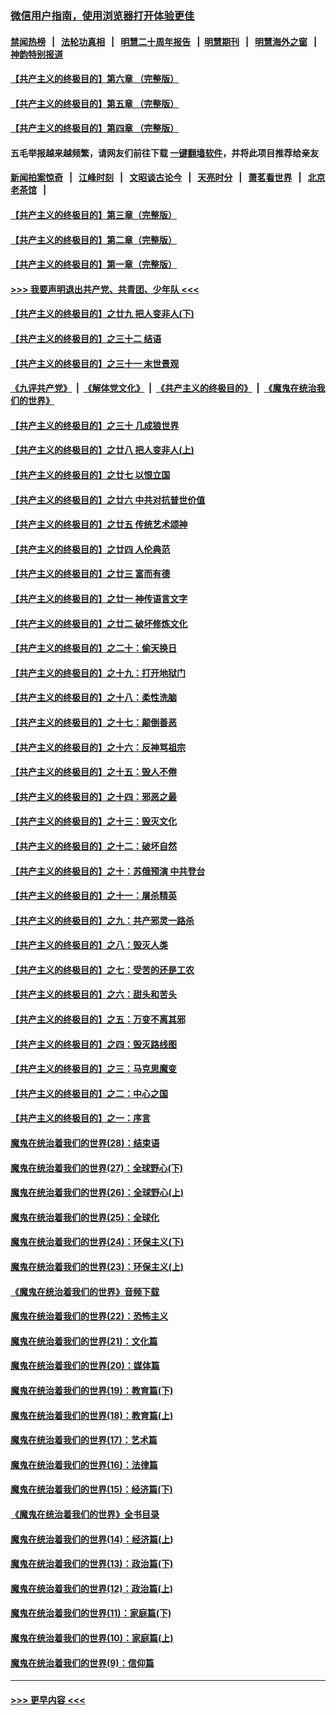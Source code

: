 ### [微信用户指南，使用浏览器打开体验更佳](https://github.com/gfw-breaker/banned-news1/blob/master/indexes/wechat-guide.md?t=0)
#### [禁闻热榜](热点新闻.md?t=0)  &nbsp;&nbsp;|&nbsp;&nbsp; [法轮功真相](https://github.com/gfw-breaker/truth/blob/master/README.md?t=0) &nbsp;&nbsp;|&nbsp;&nbsp; [明慧二十周年报告](https://github.com/gfw-breaker/mh-reports/blob/master/README.md?t=0) &nbsp;&nbsp;|&nbsp;&nbsp;[明慧期刊](https://github.com/gfw-breaker/mh-qikan) &nbsp;&nbsp;|&nbsp;&nbsp; [明慧海外之窗](https://github.com/gfw-breaker/mh-news/blob/master/README.md?t=0) &nbsp;&nbsp;|&nbsp;&nbsp; [神韵特别报道](https://github.com/gfw-breaker/mh-news/blob/master/shenyun.md?t=0)
#### [【共产主义的终极目的】第六章 （完整版）](../pages/nsc422/n11428913.md?t=02110033) 
#### [【共产主义的终极目的】第五章 （完整版）](../pages/nsc422/n11428912.md?t=02110033) 
#### [【共产主义的终极目的】第四章 （完整版）](../pages/nsc422/n11428907.md?t=02110033) 
#### 五毛举报越来越频繁，请网友们前往下载 [一键翻墙软件](https://github.com/gfw-breaker/ssr-accounts)，并将此项目推荐给亲友
#### [新闻拍案惊奇](https://github.com/gfw-breaker/banned-news1/blob/master/pages/link4.md) &nbsp;&nbsp;|&nbsp;&nbsp; [江峰时刻](https://github.com/gfw-breaker/banned-news1/blob/master/pages/link4.md) &nbsp;&nbsp;|&nbsp;&nbsp; [文昭谈古论今](https://github.com/gfw-breaker/banned-news1/blob/master/pages/link4.md) &nbsp;&nbsp;|&nbsp;&nbsp; [天亮时分](https://github.com/gfw-breaker/banned-news1/blob/master/pages/link4.md) &nbsp;&nbsp;|&nbsp;&nbsp; [萧茗看世界](https://github.com/gfw-breaker/banned-news1/blob/master/pages/link4.md) &nbsp;&nbsp;|&nbsp;&nbsp; [北京老茶馆](https://github.com/gfw-breaker/banned-news1/blob/master/pages/link4.md) &nbsp;&nbsp;|&nbsp;&nbsp; 
#### [【共产主义的终极目的】第三章（完整版）](../pages/nsc422/n11428848.md?t=02110033) 
#### [【共产主义的终极目的】第二章（完整版）](../pages/nsc422/n11428831.md?t=02110033) 
#### [【共产主义的终极目的】第一章（完整版）](../pages/nsc422/n11417651.md?t=02110033) 
#### [>>> 我要声明退出共产党、共青团、少年队 <<<](https://github.com/begood0513/goodnews/blob/master/quit/letter.md) 
#### [【共产主义的终极目的】之廿九 把人变非人(下)](../pages/nsc422/n11344140.md?t=02110033) 
#### [【共产主义的终极目的】之三十二 结语](../pages/nsc422/n11360535.md?t=02110033) 
#### [【共产主义的终极目的】之三十一 末世景观](../pages/nsc422/n11351129.md?t=02110033) 
#### [《九评共产党》](https://github.com/begood0513/9ping.md/blob/master/README.md) &nbsp;|&nbsp; [《解体党文化》](../../../../jtdwh.md/blob/master/README.md)  &nbsp;|&nbsp; [《共产主义的终极目的》](../../../../gczydzjmd.md/blob/master/README.md) &nbsp;|&nbsp; [《魔鬼在统治我们的世界》](../../../../mgztzwmdsj.md/blob/master/README.md) 
#### [【共产主义的终极目的】之三十 几成狼世界](../pages/nsc422/n11348280.md?t=02110033) 
#### [【共产主义的终极目的】之廿八 把人变非人(上)](../pages/nsc422/n11340492.md?t=02110033) 
#### [【共产主义的终极目的】之廿七 以恨立国](../pages/nsc422/n11336944.md?t=02110033) 
#### [【共产主义的终极目的】之廿六 中共对抗普世价值](../pages/nsc422/n11324785.md?t=02110033) 
#### [【共产主义的终极目的】之廿五 传统艺术颂神](../pages/nsc422/n11296396.md?t=02110033) 
#### [【共产主义的终极目的】之廿四 人伦典范](../pages/nsc422/n11296397.md?t=02110033) 
#### [【共产主义的终极目的】之廿三 富而有德](../pages/nsc422/n11283598.md?t=02110033) 
#### [【共产主义的终极目的】之廿一 神传语言文字](../pages/nsc422/n11263265.md?t=02110033) 
#### [【共产主义的终极目的】之廿二 破坏修炼文化](../pages/nsc422/n11245728.md?t=02110033) 
#### [【共产主义的终极目的】之二十：偷天换日](../pages/nsc422/n11238846.md?t=02110033) 
#### [【共产主义的终极目的】之十九：打开地狱门](../pages/nsc422/n11206376.md?t=02110033) 
#### [【共产主义的终极目的】之十八：柔性洗脑](../pages/nsc422/n11199994.md?t=02110033) 
#### [【共产主义的终极目的】之十七：颠倒善恶](../pages/nsc422/n11179782.md?t=02110033) 
#### [【共产主义的终极目的】之十六：反神骂祖宗](../pages/nsc422/n11166798.md?t=02110033) 
#### [【共产主义的终极目的】之十五：毁人不倦](../pages/nsc422/n11166792.md?t=02110033) 
#### [【共产主义的终极目的】之十四：邪恶之最](../pages/nsc422/n11150249.md?t=02110033) 
#### [【共产主义的终极目的】之十三：毁灭文化](../pages/nsc422/n11135227.md?t=02110033) 
#### [【共产主义的终极目的】之十二：破坏自然](../pages/nsc422/n11135214.md?t=02110033) 
#### [【共产主义的终极目的】之十：苏俄预演 中共登台](../pages/nsc422/n11118424.md?t=02110033) 
#### [【共产主义的终极目的】之十一：屠杀精英](../pages/nsc422/n11118442.md?t=02110033) 
#### [【共产主义的终极目的】之九：共产邪灵一路杀](../pages/nsc422/n11114139.md?t=02110033) 
#### [【共产主义的终极目的】之八：毁灭人类](../pages/nsc422/n11108503.md?t=02110033) 
#### [【共产主义的终极目的】之七：受苦的还是工农](../pages/nsc422/n11101809.md?t=02110033) 
#### [【共产主义的终极目的】之六：甜头和苦头](../pages/nsc422/n11096971.md?t=02110033) 
#### [【共产主义的终极目的】之五：万变不离其邪](../pages/nsc422/n11091285.md?t=02110033) 
#### [【共产主义的终极目的】之四：毁灭路线图](../pages/nsc422/n11086284.md?t=02110033) 
#### [【共产主义的终极目的】之三：马克思魔变](../pages/nsc422/n11061941.md?t=02110033) 
#### [【共产主义的终极目的】之二：中心之国](../pages/nsc422/n11047728.md?t=02110033) 
#### [【共产主义的终极目的】之一：序言](../pages/nsc422/n11086077.md?t=02110033) 
#### [魔鬼在统治着我们的世界(28)：结束语](../pages/nsc422/n10936246.md?t=02110033) 
#### [魔鬼在统治着我们的世界(27)：全球野心(下)](../pages/nsc422/n10928319.md?t=02110033) 
#### [魔鬼在统治着我们的世界(26)：全球野心(上)](../pages/nsc422/n10900318.md?t=02110033) 
#### [魔鬼在统治着我们的世界(25)：全球化](../pages/nsc422/n10788205.md?t=02110033) 
#### [魔鬼在统治着我们的世界(24)：环保主义(下)](../pages/nsc422/n10695307.md?t=02110033) 
#### [魔鬼在统治着我们的世界(23)：环保主义(上)](../pages/nsc422/n10688613.md?t=02110033) 
#### [《魔鬼在统治着我们的世界》音频下载](../pages/nsc422/n10635553.md?t=02110033) 
#### [魔鬼在统治着我们的世界(22)：恐怖主义](../pages/nsc422/n10614727.md?t=02110033) 
#### [魔鬼在统治着我们的世界(21)：文化篇](../pages/nsc422/n10597706.md?t=02110033) 
#### [魔鬼在统治着我们的世界(20)：媒体篇](../pages/nsc422/n10586579.md?t=02110033) 
#### [魔鬼在统治着我们的世界(19)：教育篇(下)](../pages/nsc422/n10564808.md?t=02110033) 
#### [魔鬼在统治着我们的世界(18)：教育篇(上)](../pages/nsc422/n10526970.md?t=02110033) 
#### [魔鬼在统治着我们的世界(17)：艺术篇](../pages/nsc422/n10499093.md?t=02110033) 
#### [魔鬼在统治着我们的世界(16)：法律篇](../pages/nsc422/n10485969.md?t=02110033) 
#### [魔鬼在统治着我们的世界(15)：经济篇(下)](../pages/nsc422/n10469975.md?t=02110033) 
#### [《魔鬼在统治着我们的世界》全书目录](../pages/nsc422/n10464261.md?t=02110033) 
#### [魔鬼在统治着我们的世界(14)：经济篇(上)](../pages/nsc422/n10457370.md?t=02110033) 
#### [魔鬼在统治着我们的世界(13)：政治篇(下)](../pages/nsc422/n10448270.md?t=02110033) 
#### [魔鬼在统治着我们的世界(12)：政治篇(上)](../pages/nsc422/n10444576.md?t=02110033) 
#### [魔鬼在统治着我们的世界(11)：家庭篇(下)](../pages/nsc422/n10440961.md?t=02110033) 
#### [魔鬼在统治着我们的世界(10)：家庭篇(上)](../pages/nsc422/n10435448.md?t=02110033) 
#### [魔鬼在统治着我们的世界(9)：信仰篇](../pages/nsc422/n10432159.md?t=02110033) 

----
#### [ >>> 更早内容 <<< ](../indexes/nsc422-earlier.md)
